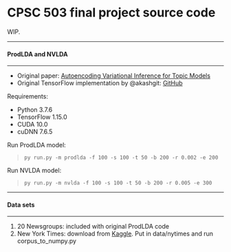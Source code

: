 # CPSC 503 final project source code

WIP.

---
#### ProdLDA and NVLDA
---

* Original paper: [Autoencoding Variational Inference for Topic Models](https://arxiv.org/abs/1703.01488)
* Original TensorFlow implementation by @akashgit: [GitHub](https://github.com/akashgit/autoencoding_vi_for_topic_models)

Requirements:

* Python 3.7.6
* TensorFlow 1.15.0
* CUDA 10.0
* cuDNN 7.6.5

Run ProdLDA model:
> `py run.py -m prodlda -f 100 -s 100 -t 50 -b 200 -r 0.002 -e 200`

Run NVLDA model:
> `py run.py -m nvlda -f 100 -s 100 -t 50 -b 200 -r 0.005 -e 300`

---
#### Data sets
---

1. 20 Newsgroups: included with original ProdLDA code
2. New York Times: download from [Kaggle](https://www.kaggle.com/nzalake52/new-york-times-articles). Put in data/nytimes and run corpus_to_numpy.py